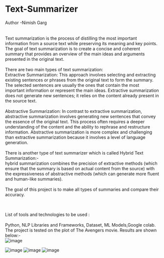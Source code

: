 # Text-Summarizer
Author -Nimish Garg
<br>
<br>
<br>
Text summarization is the process of distilling the most important information from a source text while preserving its meaning and key points. The goal of text summarization is to create a concise and coherent summary that provides an overview of the main ideas and arguments presented in the original text.
<br>
<br>
There are two main types of text summarization:
<br>
Extractive Summarization: This approach involves selecting and extracting existing sentences or phrases from the original text to form the summary. The selected sentences are usually the ones that contain the most important information or represent the main ideas. Extractive summarization does not generate new sentences; it relies on the content already present in the source text.
<br>
<br>
Abstractive Summarization: In contrast to extractive summarization, abstractive summarization involves generating new sentences that convey the essence of the original text. This process often requires a deeper understanding of the content and the ability to rephrase and restructure information. Abstractive summarization is more complex and challenging than extractive summarization because it involves a level of language generation.
<br>
<br>
There is another type of text summarizer which is called Hybrid Text Summarization:-<br>
 hybrid summarization  combines the precision of extractive methods (which ensure that the summary is based on actual content from the source) with the expressiveness of abstractive methods (which can generate more fluent and human-like summaries).
<br>
<br>
The goal of this project is to make all types of summaries and compare their accuracy.

<br><br>
List of tools and technologies to be used :<br><br>
 Python, NLP Libraries and Frameworks,  Dataset, ML Models,Google colab.
 <br>
 The project is tested on the plot of The Avengers movie. Results are shown below:-
 <br>
![image](https://github.com/nimishgarg24/Text-Summarizer/assets/118631488/7914497b-c5e1-464f-9057-141d80b33aa3)

![image](https://github.com/nimishgarg24/Text-Summarizer/assets/118631488/51458e47-1f98-4826-ac20-ea294f811e30)
![image](https://github.com/nimishgarg24/Text-Summarizer/assets/118631488/f9d8e10b-3b5a-4684-a405-492bf544c04c)
![image](https://github.com/nimishgarg24/Text-Summarizer/assets/118631488/73266a42-1413-4d22-a49b-e8a4aac91e06)
